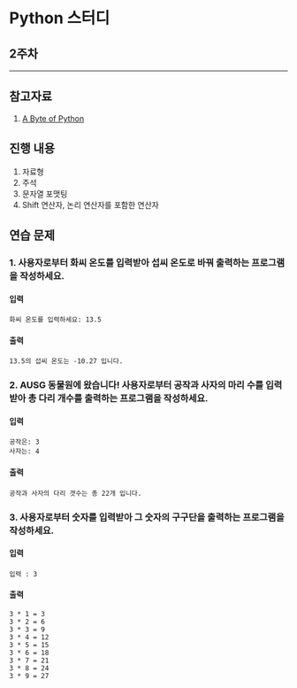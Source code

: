 # Python 스터디

## 2주차

---
## 참고자료

1. [A Byte of Python](https://t1.daumcdn.net/cfile/tistory/261E415056E90D3810?original)

## 진행 내용

1. 자료형
2. 주석
3. 문자열 포맷팅
4. Shift 연산자, 논리 연산자를 포함한 연산자

## 연습 문제

### 1. 사용자로부터 화씨 온도를 입력받아 섭씨 온도로 바꿔 출력하는 프로그램을 작성하세요.

#### 입력
~~~
화씨 온도를 입력하세요: 13.5
~~~
#### 출력
~~~
13.5의 섭씨 온도는 -10.27 입니다.
~~~

### 2. AUSG 동물원에 왔습니다! 사용자로부터 공작과 사자의 마리 수를 입력받아 총 다리 개수를 출력하는 프로그램을 작성하세요.
#### 입력
~~~
공작은: 3
사자는: 4
~~~
#### 출력
~~~
공작과 사자의 다리 갯수는 총 22개 입니다.
~~~

### 3. 사용자로부터 숫자를 입력받아 그 숫자의 구구단을 출력하는 프로그램을 작성하세요.
#### 입력
~~~
입력 : 3
~~~
#### 출력
~~~
3 * 1 = 3
3 * 2 = 6
3 * 3 = 9
3 * 4 = 12
3 * 5 = 15
3 * 6 = 18
3 * 7 = 21
3 * 8 = 24
3 * 9 = 27
~~~
